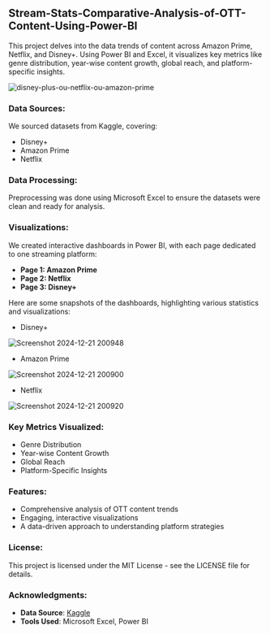 ## Stream-Stats-Comparative-Analysis-of-OTT-Content-Using-Power-BI

This project delves into the data trends of content across Amazon Prime, Netflix, and Disney+. Using Power BI and Excel, it visualizes key metrics like genre distribution, year-wise content growth, global reach, and platform-specific insights.

![disney-plus-ou-netflix-ou-amazon-prime](https://github.com/user-attachments/assets/4b6b55db-3b40-45f7-9708-c033da753063)



### **Data Sources:**
We sourced datasets from Kaggle, covering:
- Disney+
- Amazon Prime
- Netflix

### **Data Processing:**
Preprocessing was done using Microsoft Excel to ensure the datasets were clean and ready for analysis.

### **Visualizations:**
We created interactive dashboards in Power BI, with each page dedicated to one streaming platform:
- **Page 1: Amazon Prime**
- **Page 2: Netflix**
- **Page 3: Disney+**

Here are some snapshots of the dashboards, highlighting various statistics and visualizations:

- Disney+
  
![Screenshot 2024-12-21 200948](https://github.com/user-attachments/assets/c7d1d310-ba79-45fb-9077-c45ee3fa8bf9)

  
- Amazon Prime
  
![Screenshot 2024-12-21 200900](https://github.com/user-attachments/assets/633f7ac7-39ec-4a8a-a7ad-a87edb715963)


  
- Netflix
  
![Screenshot 2024-12-21 200920](https://github.com/user-attachments/assets/c6328b1c-f784-404a-beb1-8b8a29f99958)

  


### **Key Metrics Visualized:**
- Genre Distribution
- Year-wise Content Growth
- Global Reach
- Platform-Specific Insights

### **Features:**
- Comprehensive analysis of OTT content trends
- Engaging, interactive visualizations
- A data-driven approach to understanding platform strategies

### **License:**
This project is licensed under the MIT License - see the LICENSE file for details.

### **Acknowledgments:**
- **Data Source**: [Kaggle]([https://www.kaggle.com/](https://www.kaggle.com/code/kimtaehun/netflix-disney-content-data-visualization/notebook))
- **Tools Used**: Microsoft Excel, Power BI


